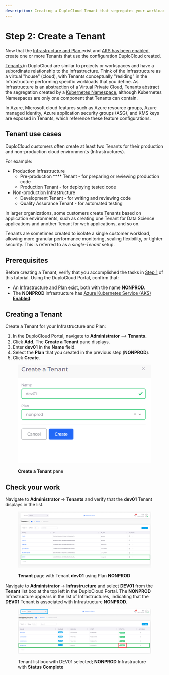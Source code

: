 ```yaml
---
description: Creating a DuploCloud Tenant that segregates your workloads
---
```


# Step 2: Create a Tenant

Now that the [Infrastructure and Plan ](step-1-infrastructure.md)exist and [AKS has been enabled](step-1-infrastructure.md#enabling-the-aks-kubernetes-cluster), create one or more Tenants that use the configuration DuploCloud created.

[Tenants ](../../getting-started/application-focussed-interface/tenant.md)in DuploCloud are similar to projects or workspaces and have a subordinate relationship to the Infrastructure. Think of the Infrastructure as a virtual "house" (cloud), with Tenants conceptually "residing" in the Infrastructure performing specific workloads that you define. As Infrastructure is an abstraction of a Virtual Private Cloud, Tenants abstract the segregation created by a [Kubernetes Namespace](https://kubernetes.io/docs/concepts/overview/working-with-objects/namespaces/), although Kubernetes Namespaces are only one component that Tenants can contain.

In Azure, Microsoft cloud features such as Azure resource groups, Azure managed identity, Azure application security groups (ASG), and KMS keys are exposed in Tenants, which reference these feature configurations.

## Tenant use cases

DuploCloud customers often create at least two Tenants for their production and non-production cloud environments (Infrastructures).&#x20;

For example:

* Production Infrastructure &#x20;
  * Pre-production **** Tenant - for preparing or reviewing production code
  * Production Tenant - for deploying tested code&#x20;
* Non-production Infrastructure
  * Development Tenant - for writing and reviewing code
  * Quality Assurance Tenant - for automated testing

In larger organizations, some customers create Tenants based on application environments, such as creating one Tenant for Data Science applications and another Tenant for web applications, and so on.&#x20;

Tenants are sometimes created to isolate a single customer workload, allowing more granular performance monitoring, scaling flexibility, or tighter security. This is referred to as a _single-Tenant_ setup.

## Prerequisites

Before creating a Tenant, verify that you accomplished the tasks in [Step 1](step-1-infrastructure.md) of this tutorial. Using the DuploCloud Portal, confirm that:

* An [Infrastructure and Plan exist](step-1-infrastructure.md), both with the name **NONPROD**.
* The **NONPROD** infrastructure has [Azure Kubernetes Service (AKS) **Enabled**](step-1-infrastructure.md#enabling-the-aks-kubernetes-cluster).&#x20;

## Creating a Tenant&#x20;

Create a Tenant for your Infrastructure and Plan:

1. In the DuploCloud Portal, navigate to **Administrator** --> **Tenants.**
2. Click **Add**. The **Create a Tenant** pane displays.
3. Enter **dev01** in the **Name** field.&#x20;
4. Select the **Plan** that you created in the previous step (**NONPROD**).
5. Click **Create**.

<figure><img src="../../.gitbook/assets/Azure_GS_Tenant_1_Create_a_Tenant.png" alt=""><figcaption><p><strong>Create a Tenant</strong> pane</p></figcaption></figure>

## Check your work

Navigate to **Administrator** -> **Tenants** and verify that the **dev01** Tenant displays in the list.

<figure><img src="../../.gitbook/assets/Azure_GS_Tenant_2_Verify (1).png" alt=""><figcaption><p><strong>Tenant</strong> page with Tenant <strong>dev01</strong> using Plan <strong>NONPROD</strong></p></figcaption></figure>

Navigate to **Administrator** -> **Infrastructure** and select **DEV01** from the **Tenant** list box at the top left in the DuploCloud Portal. The **NONPROD** Infrastructure appears in the list of Infrastructures, indicating that the **DEV01** Tenant is associated with Infrastructure **NONPROD**.

<figure><img src="../../.gitbook/assets/Azure_GS_Tenant_3_Verify.png" alt=""><figcaption><p>Tenant list box with DEV01 selected; <strong>NONPROD</strong> Infrastructure with <strong>Status Complete</strong> </p></figcaption></figure>

